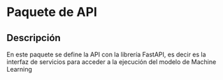 # Paquete de API

## Descripción
En este paquete se define la API con la librería FastAPI, es decir 
es la interfaz de servicios para acceder a la ejecución del modelo de Machine Learning

